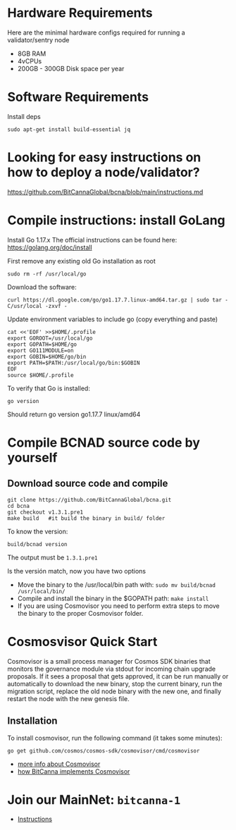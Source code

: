 # Hardware Requirements
Here are the minimal hardware configs required for running a validator/sentry node

* 8GB RAM
* 4vCPUs
* 200GB - 300GB Disk space per year

# Software Requirements
Install deps
``` 
sudo apt-get install build-essential jq
```

# Looking for easy instructions on how to deploy a node/validator?
https://github.com/BitCannaGlobal/bcna/blob/main/instructions.md


# Compile instructions: install GoLang

Install Go 1.17.x 
The official instructions can be found here: https://golang.org/doc/install

First remove any existing old Go installation as root
```
sudo rm -rf /usr/local/go
``` 

Download the software:
```
curl https://dl.google.com/go/go1.17.7.linux-amd64.tar.gz | sudo tar -C/usr/local -zxvf -
```
Update environment variables to include go (copy everything and paste)
```
cat <<'EOF' >>$HOME/.profile
export GOROOT=/usr/local/go
export GOPATH=$HOME/go
export GO111MODULE=on
export GOBIN=$HOME/go/bin
export PATH=$PATH:/usr/local/go/bin:$GOBIN
EOF
source $HOME/.profile
```
To verify that Go is installed:
``` 
go version
```
Should return go version go1.17.7 linux/amd64

# Compile BCNAD source code by yourself
## Download source code and compile
```
git clone https://github.com/BitCannaGlobal/bcna.git
cd bcna
git checkout v1.3.1.pre1
make build   #it build the binary in build/ folder
```
To know the version:
```
build/bcnad version
```
The output must be `1.3.1.pre1`

Is the versión match, now you have two options
* Move the binary to the /usr/local/bin path with: `sudo mv build/bcnad /usr/local/bin/`
* Compile and install the binary in the $GOPATH path:  `make install`
* If you are using Cosmovisor you need to perform extra steps to move the binary to the proper Cosmovisor folder.

# Cosmosvisor Quick Start
Cosmovisor is a small process manager for Cosmos SDK binaries that monitors the governance module via stdout for incoming chain upgrade proposals. If it sees a proposal that gets approved, it can be run manually or automatically to download the new binary, stop the current binary, run the migration script, replace the old node binary with the new one, and finally restart the node with the new genesis file.

## Installation
To install cosmovisor, run the following command (it takes some minutes):
```
go get github.com/cosmos/cosmos-sdk/cosmovisor/cmd/cosmovisor
```
* [more info about Cosmovisor](https://github.com/cosmos/cosmos-sdk/tree/master/cosmovisor#readme)
* [how BitCanna implements Cosmovisor](https://github.com/BitCannaGlobal/testnet-bcna-cosmos/blob/main/instructions/invitational-testnet/stage4/task4.4.md)

# Join our MainNet: `bitcanna-1`
* [Instructions](https://github.com/BitCannaGlobal/bcna/blob/main/instructions.md)
